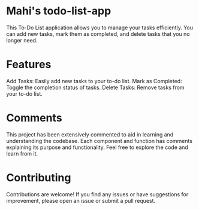 # Mahi's todo-list-app
This To-Do List application allows you to manage your tasks efficiently. You can add new tasks, mark them as completed, and delete tasks that you no longer need.

# Features
Add Tasks: Easily add new tasks to your to-do list.
Mark as Completed: Toggle the completion status of tasks.
Delete Tasks: Remove tasks from your to-do list.
# Comments
This project has been extensively commented to aid in learning and understanding the codebase. Each component and function has comments explaining its purpose and functionality. Feel free to explore the code and learn from it.
# Contributing
Contributions are welcome! If you find any issues or have suggestions for improvement, please open an issue or submit a pull request.